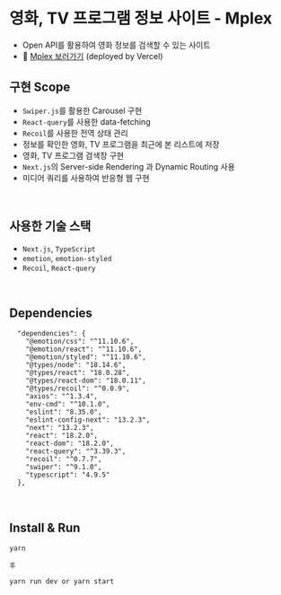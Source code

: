 # 영화, TV 프로그램 정보 사이트 - **Mplex**

- Open API를 활용하여 영화 정보를 검색할 수 있는 사이트
- 🔗 [Mplex 보러가기](https://mplex-imchloedev.vercel.app/) (deployed by Vercel)

## 구현 Scope

- `Swiper.js`를 활용한 Carousel 구현
- `React-query`를 사용한 data-fetching
- `Recoil`를 사용한 전역 상태 관리
- 정보를 확인한 영화, TV 프로그램을 최근에 본 리스트에 저장
- 영화, TV 프로그램 검색창 구현
- `Next.js`의 Server-side Rendering 과 Dynamic Routing 사용
- 미디어 쿼리를 사용하여 반응형 웹 구현

<br/>

## 사용한 기술 스택

- `Next.js`, `TypeScript`
- `emotion`, `emotion-styled`
- `Recoil`, `React-query`

</br>

## Dependencies

```
  "dependencies": {
    "@emotion/css": "^11.10.6",
    "@emotion/react": "^11.10.6",
    "@emotion/styled": "^11.10.6",
    "@types/node": "18.14.6",
    "@types/react": "18.0.28",
    "@types/react-dom": "18.0.11",
    "@types/recoil": "^0.0.9",
    "axios": "^1.3.4",
    "env-cmd": "^10.1.0",
    "eslint": "8.35.0",
    "eslint-config-next": "13.2.3",
    "next": "13.2.3",
    "react": "18.2.0",
    "react-dom": "18.2.0",
    "react-query": "^3.39.3",
    "recoil": "^0.7.7",
    "swiper": "^9.1.0",
    "typescript": "4.9.5"
  },
```

</br>

## Install & Run

```
yarn

후

yarn run dev or yarn start
```
